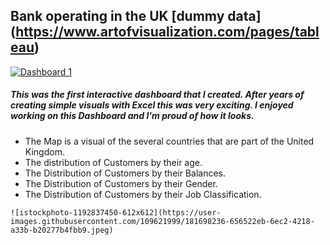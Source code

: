 ## Bank operating in the UK [dummy data] (https://www.artofvisualization.com/pages/tableau)

<div class='tableauPlaceholder' id='viz1659075540415' style='position: relative'><noscript><a href='#'><img alt='Dashboard 1 ' src='https:&#47;&#47;public.tableau.com&#47;static&#47;images&#47;UK&#47;UKBankCustomers_16585189273610&#47;Dashboard1&#47;1_rss.png' style='border: none' /></a></noscript><object class='tableauViz'  style='display:none;'><param name='host_url' value='https%3A%2F%2Fpublic.tableau.com%2F' /> <param name='embed_code_version' value='3' /> <param name='path' value='views&#47;UKBankCustomers_16585189273610&#47;Dashboard1?:language=en-GB&amp;:embed=true' /> <param name='toolbar' value='yes' /><param name='static_image' value='https:&#47;&#47;public.tableau.com&#47;static&#47;images&#47;UK&#47;UKBankCustomers_16585189273610&#47;Dashboard1&#47;1.png' /> <param name='animate_transition' value='yes' /><param name='display_static_image' value='yes' /><param name='display_spinner' value='yes' /><param name='display_overlay' value='yes' /><param name='display_count' value='yes' /><param name='language' value='en-GB' /></object></div>                <script type='text/javascript'>                    var divElement = document.getElementById('viz1659075540415');                    var vizElement = divElement.getElementsByTagName('object')[0];                    if ( divElement.offsetWidth > 800 ) { vizElement.style.width='1000px';vizElement.style.height='827px';} else if ( divElement.offsetWidth > 500 ) { vizElement.style.width='1000px';vizElement.style.height='827px';} else { vizElement.style.width='100%';vizElement.style.height='1677px';}                     var scriptElement = document.createElement('script');                    scriptElement.src = 'https://public.tableau.com/javascripts/api/viz_v1.js';                    vizElement.parentNode.insertBefore(scriptElement, vizElement);                </script>

##### This was the first interactive dashboard that I created. After years of creating simple visuals with Excel this was very exciting. I enjoyed working on this Dashboard and I'm proud of how it looks. 

* The Map is a visual of the several countries that are part of the United Kingdom. 
* The distribution of Customers by their age.
* The Distribution of Customers by their Balances.
* The Distribution of Customers by their Gender.
* The Distribution of Customers by their Job Classification. 

```Large image
![istockphoto-1192837450-612x612](https://user-images.githubusercontent.com/109621999/181698236-656522eb-6ec2-4218-a33b-b20277b4fbb9.jpeg)
